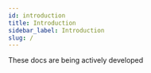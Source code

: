 ```yaml
---
id: introduction
title: Introduction
sidebar_label: Introduction
slug: /
---
```


These docs are being actively developed
